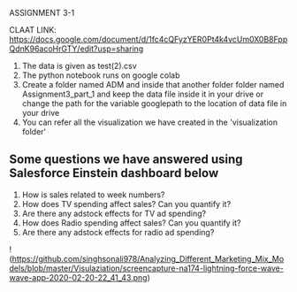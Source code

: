 ASSIGNMENT 3-1

CLAAT LINK:  https://docs.google.com/document/d/1fc4cQFyzYER0Pt4k4vcUm0X0B8FppQdnK96acoHrGTY/edit?usp=sharing

1. The data is given as test(2).csv
2. The python notebook runs on google colab
3. Create a folder named ADM and inside that another folder folder named Assignment3_part_1 and keep the data file inside it in your drive or change the path for the variable googlepath to the location of data file in your drive
4. You can refer all the visualization we have created in the 'visualization folder'

## Some questions we have answered using Salesforce Einstein dashboard below


1. How is sales related to week numbers?
2. How does TV spending affect sales? Can you quantify it?
3. Are there any adstock effects for TV ad spending?
4. How does Radio spending affect sales? Can you quantify it?
5. Are there any adstock effects for radio ad spending?

!(https://github.com/singhsonali978/Analyzing_Different_Marketing_Mix_Models/blob/master/Visulaziation/screencapture-na174-lightning-force-wave-wave-app-2020-02-20-22_41_43.png)
